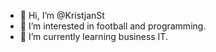 - 👋 Hi, I’m @KristjanSt
- 👀 I’m interested in football and programming.
- 🌱 I’m currently learning business IT.


<!---
KristjanSt/KristjanSt is a ✨ special ✨ repository because its `README.md` (this file) appears on your GitHub profile.
You can click the Preview link to take a look at your changes.
--->
